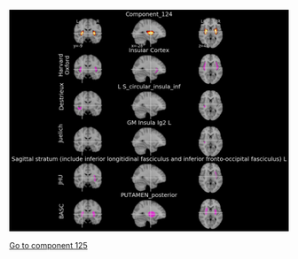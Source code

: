 ![124](preliminary/124.jpg "Component 124")

[Go to component 125](https://parietal-inria.github.io/MODL_atlas/128/125 "Component 125")
